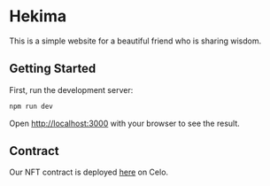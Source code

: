 # Hekima

This is a simple website for a beautiful friend who is sharing wisdom.

## Getting Started

First, run the development server:

```bash
npm run dev
```

Open [http://localhost:3000](http://localhost:3000) with your browser to see the result.

## Contract

Our NFT contract is deployed [here](https://celoscan.io/address/0xfeb246a925e6b4ec5f66e2850bf149945be34604) on Celo.